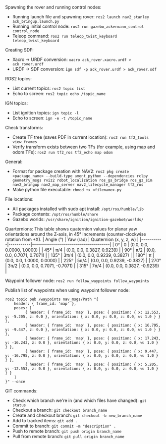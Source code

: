 Spawning the rover and running control nodes:
* Running launch file and spawning rover:  ```ros2 launch nav2_stanley ack_bringup.launch.py```
* Running initial control node:  ```ros2 run gazebo_ackermann_control control_node```
* Teleop command: ```ros2 run teleop_twist_keyboard teleop_twist_keyboard```

Creating SDF:
* Xacro -> URDF conversion:  ```xacro ack_rover.xacro.urdf > ack_rover.urdf```
* URDF -> SDF conversion:  ```ign sdf -p ack_rover.urdf > ack_rover.sdf```

ROS2 topics:
* List current topics: ```ros2 topic list```
* Echo to screen: ```ros2 topic echo /topic_name```

IGN topics:
* List ignition topics: ```ign topic -l```
* Echo to screen: ```ign -e -t /topic_name```

Check transforms:
* Create TF tree (saves PDF in current location): ```ros2 run tf2_tools view_frames```
* Verify transform exists between two TFs (for example, using map and odom TFs): ```ros2 run tf2_ros tf2_echo map odom```

General:
* Format for package creation with NAV2:
  ```ros2 pkg create <package_name> --build-type ament_python --dependencies rclpy geometry_msgs rviz2 robot_localization ros_gs_bridge ros_gz_sim nav2_bringup nav2_map_server nav2_lifecycle_manager tf2_ros```
* Make python file executable: ```chmod +x <filename>.py```

File locations:
* All packages installed with sudo apt install: ```/opt/ros/humble/lib```
* Package contents: ```/opt/ros/humble/share```
* Gazebo worlds: ```/usr/share/ignition/ignition-gazebo6/worlds/```

Quarternions:
This table shows quaternion values for planar yaw orientations around the Z-axis, in 45° increments (counter-clockwise rotation from +X).
| Angle (°) | Yaw (rad) | Quaternion (x, y, z, w)               |
|-----------|-----------|---------------------------------------|
| 0°        | 0         | (0.0, 0.0, 0.0000, 1.0000)            |
| 45°       | π/4       | (0.0, 0.0, 0.3827, 0.9239)            |
| 90°       | π/2       | (0.0, 0.0, 0.7071, 0.7071)            |
| 135°      | 3π/4      | (0.0, 0.0, 0.9239, 0.3827)            |
| 180°      | π         | (0.0, 0.0, 1.0000, 0.0000)            |
| 225°      | 5π/4      | (0.0, 0.0, 0.9239, -0.3827)           |
| 270°      | 3π/2      | (0.0, 0.0, 0.7071, -0.7071)           |
| 315°      | 7π/4      | (0.0, 0.0, 0.3827, -0.9239)           |

Waypoint follower node:
```ros2 run follow_waypoints follow_waypoints```

Publish list of waypoints when using waypoint follower node:
```
ros2 topic pub /waypoints nav_msgs/Path "{
    header: { frame_id: 'map' },
    poses: [
         { header: { frame_id: 'map' }, pose: { position: { x: 12.553, y: -5.205, z: 0.0 }, orientation: { x: 0.0, y: 0.0, z: 0.0, w: 1.0 } } },
         { header: { frame_id: 'map' }, pose: { position: { x: 16.795, y: -9.447, z: 0.0 }, orientation: { x: 0.0, y: 0.0, z: 0.0, w: 1.0 } } },
         { header: { frame_id: 'map' }, pose: { position: { x: 17.243, y: -16.243, z: 0.0 }, orientation: { x: 0.0, y: 0.0, z: 0.0, w: 1.0 } } },
         { header: { frame_id: 'map' }, pose: { position: { x: 9.447,  y: -16.795, z: 0.0 }, orientation: { x: 0.0, y: 0.0, z: 0.0, w: 1.0 } } },
         { header: { frame_id: 'map' }, pose: { position: { x: 5.205,  y: -12.553, z: 0.0 }, orientation: { x: 0.0, y: 0.0, z: 0.0, w: 1.0 } } }
    ]
}" --once
```
GIT commands:
* Check which branch we're in (and which files have changed): ```git status```
* Checkout a branch: ```git checkout branch_name```
* Create and checkout branch: ```git checkout -b new_branch_name```
* Add to tracked items: ```git add .```
* Commit to branch: ```git commit -m "description" .```
* Push to remote branch: ```git push origin branch_name```
* Pull from remote branch: ```git pull origin branch_name```
